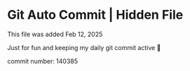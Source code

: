 # Git Auto Commit | Hidden File

This file was added Feb 12, 2025

Just for fun and keeping my daily git commit active 🤪

commit number: 140385
